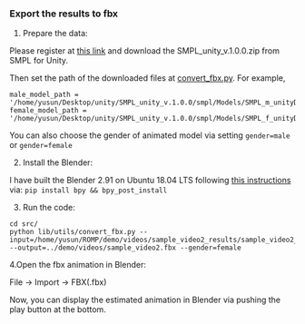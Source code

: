 ### Export the results to fbx

1. Prepare the data:

Please register at [this link](https://smpl.is.tue.mpg.de/) and download the SMPL_unity_v.1.0.0.zip from SMPL for Unity.

Then set the path of the downloaded files at [convert_fbx.py](export/convert_fbx.py). For example,

```
male_model_path = '/home/yusun/Desktop/unity/SMPL_unity_v.1.0.0/smpl/Models/SMPL_m_unityDoubleBlends_lbs_10_scale5_207_v1.0.0.fbx'
female_model_path = '/home/yusun/Desktop/unity/SMPL_unity_v.1.0.0/smpl/Models/SMPL_f_unityDoubleBlends_lbs_10_scale5_207_v1.0.0.fbx'
```
You can also choose the gender of animated model via setting `gender=male` or `gender=female`

2. Install the Blender:

I have built the Blender 2.91 on Ubuntu 18.04 LTS following [this instructions](https://github.com/TylerGubala/blenderpy) via:
```pip install bpy && bpy_post_install```

3. Run the code:

```
cd src/
python lib/utils/convert_fbx.py --input=/home/yusun/ROMP/demo/videos/sample_video2_results/sample_video2_results.npz --output=../demo/videos/sample_video2.fbx --gender=female
```

4.Open the fbx animation in Blender:

File -> Import -> FBX(.fbx)

Now, you can display the estimated animation in Blender via pushing the play button at the bottom.
